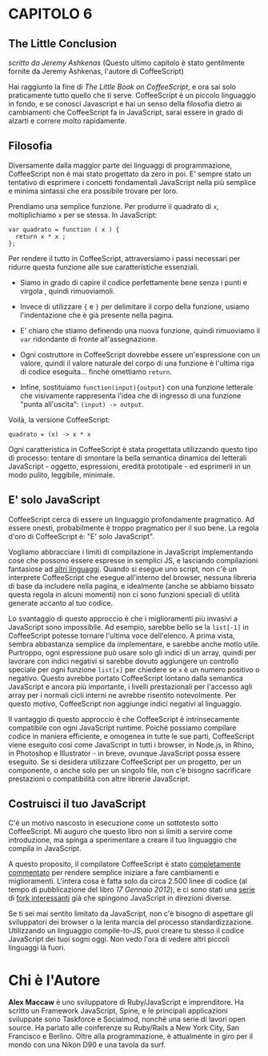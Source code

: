 # CAPITOLO 6 #
## The Little Conclusion ##

*scritto da Jeremy Ashkenas* 
(Questo ultimo capitolo è stato gentilmente fornite da Jeremy Ashkenas, l'autore di CoffeeScript)

Hai raggiunto la fine di *The Little Book on CoffeeScript*, e ora sai solo praticamente tutto quello che ti serve. CoffeeScript è un piccolo linguaggio in fondo, e se conosci
Javascript e hai un senso della filosofia dietro ai cambiamenti che CoffeeScript
fa in JavaScript, sarai essere in grado di alzarti e correre molto rapidamente.

## Filosofia ##

Diversamente dalla maggior parte dei linguaggi di programmazione, CoffeeScript non è mai stato progettato da zero in poi. E' sempre stato un tentativo di esprimere i concetti fondamentali JavaScript nella più semplice e minima sintassi che era possibile trovare per loro.

Prendiamo una semplice funzione. Per produrre il quadrato di `x`, moltiplichiamo `x` per se stessa. In JavaScript:

	var quadrato = function ( x ) {
	  return x * x ;
	};

Per rendere il tutto in CoffeeScript, attraversiamo i passi necessari per ridurre questa funzione alle sue caratteristiche essenziali.

- Siamo in grado di capire il codice perfettamente bene senza i punti e virgola , quindi rimuoviamoli.

- Invece di utilizzare `{` e `}` per delimitare il corpo della funzione, usiamo l'indentazione che è già presente nella pagina.

- E' chiaro che stiamo definendo una nuova funzione, quindi rimuoviamo il `var` ridondante di fronte all'assegnazione.

- Ogni costruttore in CoffeeScript dovrebbe essere un'espressione con un valore, quindi il valore naturale del corpo di una funzione è l'ultima riga di codice eseguita... finché omettiamo `return`.

- Infine, sostituiamo `function(input){output}` con una funzione letterale che visivamente rappresenta l'idea che di ingresso di una funzione "punta all'uscita": `(input) -> output`.

Voilà, la versione CoffeeScript:

	quadrato = (x) -> x * x

Ogni caratteristica in CoffeeScript è stata progettata utilizzando questo tipo di processo: tentare di smontare la bella semantica dinamica dei letterali JavaScript - oggetto, espressioni, eredità prototipale - ed esprimerli in un modo pulito, leggibile, minimale.

## E' solo JavaScript ##

CoffeeScript cerca di essere un linguaggio profondamente pragmatico. Ad essere onesti, probabilmente è troppo pragmatico per il suo bene. La regola d'oro di CoffeeScript è: "E' solo JavaScript".

Vogliamo abbracciare i limiti di compilazione in JavaScript implementando cose che possono essere espresse in semplici JS, e lasciando compilazioni fantasiose ad [altri linguaggi](https://github.com/jashkenas/coffee-script/wiki/List-of-languages-that-compile-to-JS "Altri Linguaggi"). Quando si esegue uno script, non c'è un interprete CoffeeScript che esegue all'interno del browser, nessuna libreria di base da includere nella pagina, e idealmente (anche se abbiamo bissato questa regola in alcuni momenti) non ci sono funzioni speciali di utilità generate accanto al tuo codice.

Lo svantaggio di questo approccio è che i miglioramenti più invasivi a JavaScript sono
impossibile. Ad esempio, sarebbe bello se la `list[-1]` in CoffeeScript potesse tornare l'ultima voce dell'elenco. A prima vista, sembra abbastanza semplice da implementare, e sarebbe anche motlo utile. Purtroppo, ogni espressione può usare solo gli indici di un array, quindi per lavorare con indici negativi si sarebbe dovuto aggiungere un controllo speciale per ogni funzione `list[x]` per chiedere se `x` è un numero positivo o negativo. Questo avrebbe portato CoffeeScript lontano dalla semantica JavaScript e ancora più importante, i livelli prestazionali per l'accesso agli array per i normali cicli interni ne avrebbe risentito notevolmente. Per questo motivo, CoffeeScript non aggiunge indici negativi al linguaggio.

Il vantaggio di questo approccio è che CoffeeScript è intrinsecamente compatibile con ogni JavaScript runtime. Poiché possiamo compilare codice in maniera efficiente, e omogenea in tutte le sue parti, CoffeeScript viene eseguito così come JavaScript in tutti i browser, in Node.js, in Rhino, in
Photoshop e Illustrator - in breve, ovunque JavaScript possa essere eseguito. Se si desidera utilizzare CoffeeScript per un progetto, per un componente, o anche solo per un singolo file, non c'è bisogno sacrificare prestazioni o compatibilità con altre librerie JavaScript.

## Costruisci il tuo JavaScript ##

C'è un motivo nascosto in esecuzione come un sottotesto sotto CoffeeScript. Mi auguro che questo libro non si limiti a servire come introduzione, ma spinga a sperimentare
a creare il tuo linguaggio che compila in JavaScript.

A questo proposito, il compilatore CoffeeScript è stato [completamente commentato](http://coffeescript.org/documentation/docs/grammar.html "Completamente Commentato") per rendere semplice iniziare a fare cambiamenti e miglioramenti. L'intera cosa è fatta solo da circa 2.500 linee di codice (al tempo di pubblicazione del libro *17 Gennaio 2012*), e ci sono stati una [serie](https://github.com/satyr/coco "Fork") di [fork interessanti](http://weepy.github.com/kaffeine/) già che spingono JavaScript in direzioni diverse.

Se ti sei mai sentito limitato da JavaScript, non c'è bisogno di aspettare gli sviluppatori dei browser o la lenta marcia del processo standardizzazione. Utilizzando un linguaggio compile-to-JS, puoi creare tu stesso il codice JavaScript dei tuoi sogni oggi. Non vedo l'ora di vedere altri piccoli linguaggi là fuori.

# Chi è l'Autore #

**Alex Maccaw** è uno sviluppatore di Ruby/JavaScript e imprenditore. Ha scritto un
Framework JavaScript, Spine, e le principali applicazioni sviluppate sono Taskforce
e Socialmod, nonché una serie di lavori open source. Ha parlato alle conferenze su Ruby/Rails a New York City, San Francisco e Berlino. Oltre alla programmazione, è attualmente in giro per il mondo con una Nikon D90 e una tavola da surf.